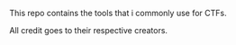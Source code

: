 This repo contains the tools that i commonly use for CTFs. 

All credit goes to their respective creators.
